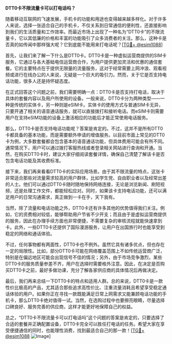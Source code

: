 **DTT0卡不限流量卡可以打电话吗？**

随着移动互联网的飞速发展，手机卡的功能和用途也变得越来越多样化。对于许多人来说，选择一张适合自己的手机卡，不仅关系到日常通信的便利性，还直接影响到我们的生活质量和工作效率。而最近市场上出现了一种名为“DTT0卡”的不限流量卡，它以其低廉的价格和丰富的功能吸引了众多消费者的关注。那么，这种卡是否真的如传闻中那样强大呢？它到底能不能用来打电话呢？[[TG💪+ @esim1088](https://t.me/s/esim1088)]

首先，让我们来了解一下什么是DTT0卡。DTT0卡是一种虚拟运营商提供的SIM卡服务，它通过与各大基础电信运营商合作，为用户提供更加灵活和优惠的通信套餐。它的主要特点在于提供无限量的流量服务，这对于经常需要上网冲浪、观看视频或进行在线办公的人来说，无疑是一个巨大的吸引力。然而，关于它是否支持电话功能，很多人还是持怀疑态度。

在正式回答这个问题之前，我们需要明确一点：DTT0卡是否支持打电话，取决于具体的套餐内容以及用户所使用的设备。一般来说，DTT0卡分为两种类型——一种是传统的实体卡，另一种则是eSIM卡。实体卡的使用方式与普通SIM卡无异，只要开通了相关的语音通话服务，就可以直接拨打和接听电话。而eSIM卡则需要用户在支持eSIM功能的设备上激活相应的功能后才能正常使用电话服务。

那么，DTT0卡是否支持电话功能呢？答案是肯定的。不过，这并不是所有DTT0卡都具备的基本功能，而是需要额外申请的增值服务。以目前市面上常见的DTT0卡为例，大多数套餐都会包含基本的语音通话功能，但具体费用可能会有所不同。通常情况下，用户可以通过拨打客服热线或者登录相关网站进行查询和开通。当然，在购买DTT0卡时，建议大家仔细阅读套餐详情，确保自己清楚了解该卡是否包含电话功能及其收费标准。

接下来，我们再来看看DTT0卡的实际应用场景。由于其不限流量的特点，这张卡非常适合那些对流量需求较高的用户群体，比如学生党、自由职业者以及经常出差的人士。他们可以通过DTT0卡随时随地保持网络连接，无论是浏览新闻、刷短视频，还是处理工作文件，都能轻松应对。同时，如果该卡支持电话功能，还可以满足用户的日常沟通需求，真正做到一卡在手，天下我有。

当然，除了流量和电话功能之外，DTT0卡还有许多其他的优势值得我们关注。例如，它的资费相对较低，能够帮助用户节省不少开支；而且由于是虚拟运营商提供的服务，因此在办理手续方面也非常便捷，不需要复杂的审核流程就能快速拿到卡。此外，一些DTT0卡还提供了国际漫游服务，让用户在出国旅行时也能享受到稳定的网络和通话体验。

不过，任何事物都有两面性，DTT0卡也不例外。虽然它具有诸多优点，但也存在一定的局限性。比如，部分DTT0卡可能在网络覆盖范围上不如传统运营商广泛，特别是在偏远地区可能会出现信号不佳的情况；另外，由于市场竞争激烈，某些DTT0卡的服务质量参差不齐，用户在选择时需要格外注意。因此，在决定是否购买DTT0卡之前，最好多做功课，充分了解各家供应商的具体情况后再做决定。

最后，我们再来总结一下DTT0卡的特点和适用人群。总的来说，DTT0卡是一款性价比极高的产品，尤其适合那些追求高性价比、注重流量消耗且希望享受稳定通话体验的用户。如果你正在寻找一款既能满足日常上网需求又能兼顾电话功能的手机卡，那么DTT0卡绝对值得一试。当然，在选购过程中也要擦亮眼睛，尽量选择口碑良好、服务完善的供应商，这样才能更好地保障自己的权益。

总之，“DTT0卡不限流量卡可以打电话吗”这个问题的答案是肯定的，只要选择了合适的套餐并正确配置设备，DTT0卡完全可以胜任打电话的任务。希望大家在享受便捷通信的同时，也能理性消费，找到最适合自己的那一款！[[TG💪+ @esim1088](https://t.me/s/esim1088) ![Image](https://i.postimg.cc/4NQfJmqS/Snipaste-2025-05-13-00-14-12.png)]